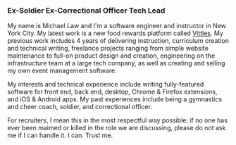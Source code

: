 ### Ex-Soldier Ex-Correctional Officer Tech Lead

My name is Michael Law and I'm a software engineer and instructor in New York City. My latest work is a new food rewards platform called [Vittles](https://partners.eatvittles.com). My previous work includes 4 years of delivering instruction, curriculum creation and technical writing, freelance projects ranging from simple website maintenance to full-on product design and creation, engineering on the infrastructure team at a large tech company, as well as creating and selling my own event management software.

My interests and technical experience include writing fully-featured software for front end, back end, desktop, Chrome & Firefox extensions, and iOS & Android apps. My past experiences include being a gymnastics and cheer coach, soldier, and correctional officer.

For recruiters, I mean this in the most respectful way possible: if no one has ever been maimed or killed in the role we are discussing, please do not ask me if I can handle it. I can. Trust me.

